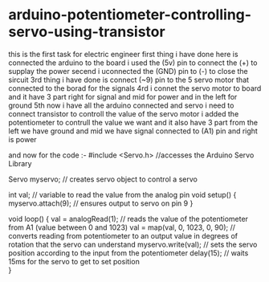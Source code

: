 # arduino-potentiometer-controlling-servo-using-transistor
this is the first task for electric engineer 
first thing i have done here is connected the arduino to the board i used the (5v) pin to connect the (+) to supplay the power 
secend i uconnected the (GND) pin to (-) to close the sircuit 
3rd thing i have done is connect (~9) pin to the 5 servo motor that connected to the borad for the signals 
4rd i connet the servo motor to board and it have 3 part right for signal and mid for power and in the left for ground
5th now i have all the arduino connected and servo i need to connect transistor to controll the value of the servo motor 
i added the potentiometer to contrull the value we want and it also have 3 part from the left we have ground and mid we have signal connected to (A1) pin and right is power 

and now for the code :- 
#include <Servo.h> //accesses the Arduino Servo Library

Servo myservo;  // creates servo object to control a servo

int val;    // variable to read the value from the analog pin
void setup()
{
  myservo.attach(9);  // ensures output to servo on pin 9
}

void loop() 
{ 
  val = analogRead(1);            // reads the value of the potentiometer from A1 (value between 0 and 1023) 
  val = map(val, 0, 1023, 0, 90);     // converts reading from potentiometer to an output value in degrees of rotation that the servo can understand 
  myservo.write(val);                  // sets the servo position according to the input from the potentiometer 
  delay(15);                           // waits 15ms for the servo to get to set position  
} 
